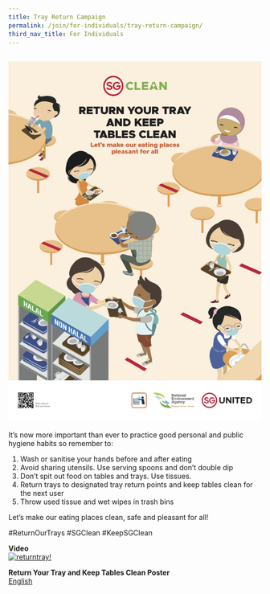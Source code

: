 ```yaml
---
title: Tray Return Campaign
permalink: /join/for-individuals/tray-return-campaign/
third_nav_title: For Individuals
---
```

![TRC](/files/poster-tray-return.jpg)
---
It’s now more important than ever to practice good personal and public hygiene habits so remember to:
1. Wash or sanitise your hands before and after eating
2. Avoid sharing utensils. Use serving spoons and don’t double dip
3. Don’t spit out food on tables and trays. Use tissues.
4. Return trays to designated tray return points and keep tables clean for the next user
5. Throw used tissue and wet wipes in trash bins
 
Let’s make our eating places clean, safe and pleasant for all!
 
#ReturnOurTrays #SGClean #KeepSGClean

**Video**<br>
[![returntray!](https://img.youtube.com/vi/zn-kq9e3jS8/maxresdefault.jpg)](https://www.youtube.com/watch?v=zn-kq9e3jS8)<br>

**Return Your Tray and Keep Tables Clean Poster** <br>
[English](/files/poster-tray-return.jpg)<br>

